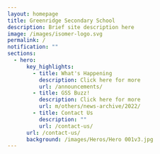 ```yaml
---
layout: homepage
title: Greenridge Secondary School
description: Brief site description here
image: /images/isomer-logo.svg
permalink: /
notification: ""
sections:
  - hero:
      key_highlights:
        - title: What's Happening
          description: Click here for more
          url: /announcements/
        - title: GSS Buzz!
          description: Click here for more
          url: m/others/news-archive/2022/
        - title: Contact Us
          description: ""
          url: /contact-us/
      url: /contact-us/
      background: /images/Heros/Hero 001v3.jpg
---
```

